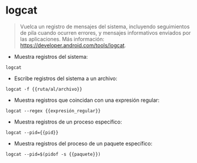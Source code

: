 # logcat

> Vuelca un registro de mensajes del sistema, incluyendo seguimientos de pila cuando ocurren errores, y mensajes informativos enviados por las aplicaciones.
> Más información: <https://developer.android.com/tools/logcat>.

- Muestra registros del sistema:

`logcat`

- Escribe registros del sistema a un archivo:

`logcat -f {{ruta/al/archivo}}`

- Muestra registros que coincidan con una expresión regular:

`logcat --regex {{expresión_regular}}`

- Muestra registros de un proceso específico:

`logcat --pid={{pid}}`

- Muestra registros del proceso de un paquete específico:

`logcat --pid=$(pidof -s {{paquete}})`
